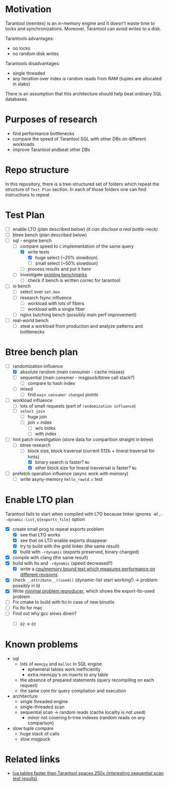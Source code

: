 # Motivation
Tarantool (memtex) is an in-memory engine and It doesn't waste time to
locks and synchronizations. Moreover, Tarantool can avoid writes to a
disk.

Tarantools advantages:
- no locks
- no random disk writes

Tarantools disadvantages:
- single threaded
- any iteration over index is random reads from RAM (tuples are
  allocated in slabs)

There is an assumption that this architecture should help beat ordinary
SQL databases.

# Purposes of research
- find performance bottlenecks
- compare the speed of Tarantool SQL with other DBs on different
  workloads
- improve Tarantool andbeat other DBs

# Repo structure
In this repository, there is a tree-structured set of folders which
repeat the structure of `Test Plan` section. In each of those folders
one can find instructions to repeat 

# Test Plan
- [ ] enable LTO (plan described below) _(it can disclose a real
  bottle-neck)_
- [ ] btree bench (plan described below)
- [ ] sql - engine bench
    - [ ] compare speed to `C` implementation of the same query
      - [x] write tests
          - [x] huge select (~20% slowdoun)
          - [ ] small select (~50% slowdoun)
      - [ ] process results and put it here
    - [ ] investigate [existing benchmarks](https://github.com/tarantool/tarantool/wiki/SQL-performance-benchmarks)
        - [ ] check if bench is written correc for tarantool
- [ ] io bench
    - [ ] select over `net.box`
    - [ ] research fsync influence
        - [ ] workload with lots of fibers
        - [ ] workload with a single fiber
    - [ ] nginx butching bench (possibly main perf improvement)
- [ ] real-world bench
    - [ ] steal a workload from production and analyze patterns and
      bottlenecks

# Btree bench plan
- [ ] randomization influence
  - [x] absolute random (main consumer - cache misses)
  - [ ] sequential (main consmer - msgpuck/btree call stack?)
    - [ ] compare to hash index
  - [ ] mixed
    - [ ] find `main consumer changed` points
- [ ] workload influence
  - [ ] lots of small requests (part of `randomization influence`)
  - [ ] `select join`
    - [ ] huge join
    - [ ] join + index
      - [ ] w/o index
      - [ ] with index
- [ ] hint patch investigation (store data for comparition straight in
  btree)
  - [ ] btree research
    - [ ] block size, block traversal (current 512b + lineral traversal
      for hints)
        - [x] binary search is faster? `No`
        - [x] other block size for lineral travversal is faster? `No`
- [ ] prefetch operation influence (async work with memory)
    - [ ] write asyny-memory `hello_rowld.c` test

# Enable LTO plan
Tarantool fails to start when compiled with LTO because linker ignores
`-Wl,--dynamic-list,${exports_file}` option
- [x] create small prog to repeat exports problem
  - [x] see that LTO works
  - [x] see that on LTO enable exports disappear
  - [x] try to build with the gold linker (the same result)
  - [x] build with `-rdynamic` (exports preserved, binary changed)
- [x] compile with clang (the same result)
- [x] build with lto and `-rdynamic` (speed decreased?)
  - [X] write a [cpu/memory bound test which measures performance on different revisions](https://gist.github.com/Khatskevich/31a2da6ab46ce903120e7a03d65966db)
- [x] check `__attribute__((used))` (dynamic-list start working!) -> problem possibly in ld
- [x] Write [minimal problem reproducer](https://gist.github.com/Khatskevich/54771081aefbc8420d79fdcfb65d2662), which shows the export-lto-used problem
- [ ] Fix cmake to build with lto in case of new binutils
- [ ] Fix lto for mac
- [ ] Find out why gcc slows down?
    - [ ] `O2` -> `O3`


# Known problems
- sql
  - lots of `memcpy` and `malloc` in SQL engine
    - ephemeral tables work inefficiently
    - extra memcpy's on inserts to any table
  - the absence of prepared statements (query recompiling on each
    request)
  - the same core for query compilation and execution
- architecture
  - single threaded engine
  - single-threaded scan
  - sequential scan -> random reads (cache locality is not used)
    - _minor_ not covering b-tree indexes (random reads on any
      comparison)
- slow tuple compare
  - huge stack of calls
  - slow msgpuck


# Related links
- [lua tables faster then Tarantool spaces 250x (interesting sequential scan test results)](https://github.com/tarantool/tarantool/issues/458#issuecomment-53895929)
